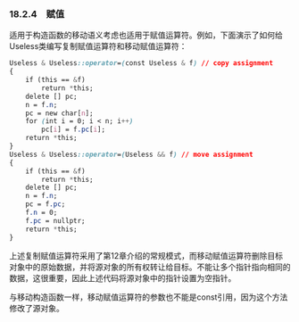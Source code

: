 ### 18.2.4　赋值

适用于构造函数的移动语义考虑也适用于赋值运算符。例如，下面演示了如何给Useless类编写复制赋值运算符和移动赋值运算符：

```css
Useless & Useless::operator=(const Useless & f) // copy assignment
{
    if (this == &f)
        return *this;
    delete [] pc;
    n = f.n;
    pc = new char[n];
    for (int i = 0; i < n; i++)
        pc[i] = f.pc[i];
    return *this;
}
Useless & Useless::operator=(Useless && f) // move assignment
{
    if (this == &f)
        return *this;
    delete [] pc;
    n = f.n;
    pc = f.pc;
    f.n = 0;
    f.pc = nullptr;
    return *this;
}
```

上述复制赋值运算符采用了第12章介绍的常规模式，而移动赋值运算符删除目标对象中的原始数据，并将源对象的所有权转让给目标。不能让多个指针指向相同的数据，这很重要，因此上述代码将源对象中的指针设置为空指针。

与移动构造函数一样，移动赋值运算符的参数也不能是const引用，因为这个方法修改了源对象。

